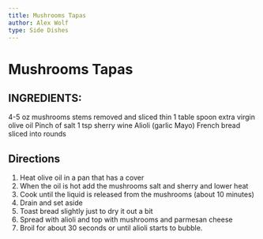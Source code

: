 ```yaml
---
title: Mushrooms Tapas
author: Alex Wolf
type: Side Dishes
---
```

# Mushrooms Tapas

## INGREDIENTS:

4-5 oz mushrooms stems removed and sliced thin
1 table spoon extra virgin olive oil
Pinch of salt
1 tsp sherry wine
Alioli (garlic Mayo)
French bread sliced into rounds

## Directions

1. Heat olive oil in a pan that has a cover
2. When the oil is hot add the mushrooms salt and sherry and lower heat
3. Cook until the liquid is released from the mushrooms (about 10 minutes)
4. Drain and set aside
5. Toast bread slightly just to dry it out a bit
6. Spread with alioli and top with mushrooms and parmesan cheese
7. Broil for about 30 seconds or until alioli starts to bubble.

